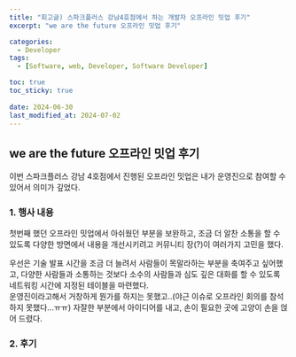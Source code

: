 ```yaml
---
title: "회고글) 스파크플러스 강남4호점에서 하는 개발자 오프라인 밋업 후기"
excerpt: "we are the future 오프라인 밋업 후기"

categories:
  - Developer
tags:
  - [Software, web, Developer, Software Developer]

toc: true
toc_sticky: true
 
date: 2024-06-30
last_modified_at: 2024-07-02
---
```


## we are the future 오프라인 밋업 후기
이번 스파크플러스 강남 4호점에서 진행된 오프라인 밋업은 내가 운영진으로 참여할 수 있어서 의미가 깊었다.    

### 1. 행사 내용
첫번째 했던 오프라인 밋업에서 아쉬웠던 부분을 보완하고, 조금 더 알찬 소통을 할 수 있도록 다양한 방면에서 내용을 개선시키려고 커뮤니티 장(?)이 여러가지 고민을 했다.      
    
  우선은 기술 발표 시간을 조금 더 늘려서 사람들이 목말라하는 부분을 축여주고 싶어했고, 다양한 사람들과 소통하는 것보다 소수의 사람들과 심도 깊은 대화를 할 수 있도록 네트워킹 시간에 지정된 테이블을 마련했다.    
  운영진이라고해서 거창하게 뭔가를 하지는 못했고..(야근 이슈로 오프라인 회의를 참석하지 못했다...ㅠㅠ) 자잘한 부분에서 아이디어를 내고, 손이 필요한 곳에 고양이 손을 얹어 드렸다.


### 2. 후기